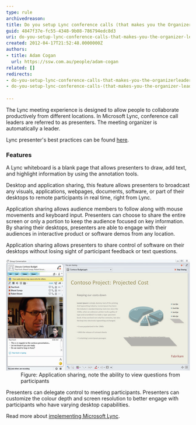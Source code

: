 ```yaml
---
type: rule
archivedreason: 
title: Do you setup Lync conference calls (that makes you the Organizer/Leader/Presenter)?
guid: 4847f37e-fc55-4348-9b08-786794edc8d3
uri: do-you-setup-lync-conference-calls-that-makes-you-the-organizer-leader-presenter
created: 2012-04-17T21:52:48.0000000Z
authors:
- title: Adam Cogan
  url: https://ssw.com.au/people/adam-cogan
related: []
redirects:
- do-you-setup-lync-conference-calls-that-makes-you-the-organizerleaderpresenter
- do-you-setup-lync-conference-calls-(that-makes-you-the-organizer-leader-presenter)

---
```


The Lync meeting experience is designed to allow people to collaborate productively from different locations. In Microsoft Lync, conference call leaders are referred to as presenters. The meeting organizer is automatically a leader. 
<!--endintro-->

Lync presenter's best practices can be found     [here](http://office.microsoft.com/en-us/communicator-help/organizer-and-presenter-best-practices-HA102006921.aspx).

### Features

A Lync whiteboard is a blank page that allows presenters to draw, add text, and highlight information by using the annotation tools.

Desktop and application sharing, this feature allows presenters to broadcast any visuals, applications, webpages, documents, software, or part of their desktops to remote participants in real time, right from Lync.

Application sharing allows audience members to follow along with mouse movements and keyboard input. Presenters can choose to share the entire screen or only a portion to keep the audience focused on key information. By sharing their desktops, presenters are able to engage with their audiences in interactive product or software demos from any location.

Application sharing allows presenters to share control of software on their desktops without losing sight of participant feedback or text questions.
<dl class="image"><dt>
      <img src="lync-app-sharing.jpg" alt="Lync Auto-discovery">
   </dt><dd>Figure: Application sharing, note the ability to view questions from participants</dd></dl>
Presenters can delegate control to meeting participants. Presenters can customize the colour depth and screen resolution to better engage with participants who have varying desktop capabilities.

Read more about     [implementing Microsoft Lync](http://www.ssw.com.au/ssw/Consulting/Lync.aspx).

